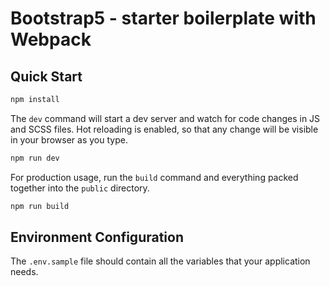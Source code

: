 # Bootstrap5 - starter boilerplate with Webpack

## Quick Start

```bash
npm install
```

The `dev` command will start a dev server and watch for code changes in JS and SCSS files. Hot reloading is enabled, so that any change will be visible in your browser as you type.

```bash
npm run dev
```

For production usage, run the `build` command and everything packed together into the `public` directory.

```bash
npm run build
```

## Environment Configuration

The `.env.sample` file should contain all the variables that your application needs.
